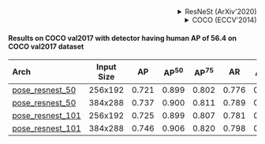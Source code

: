 <!-- [BACKBONE] -->

<details>
<summary align="right">ResNeSt (ArXiv'2020)</summary>

```bibtex
@article{zhang2020resnest,
  title={ResNeSt: Split-Attention Networks},
  author={Zhang, Hang and Wu, Chongruo and Zhang, Zhongyue and Zhu, Yi and Zhang, Zhi and Lin, Haibin and Sun, Yue and He, Tong and Muller, Jonas and Manmatha, R. and Li, Mu and Smola, Alexander},
  journal={arXiv preprint arXiv:2004.08955},
  year={2020}
}
```

</details>

<!-- [DATASET] -->

<details>
<summary align="right">COCO (ECCV'2014)</summary>

```bibtex
@inproceedings{lin2014microsoft,
  title={Microsoft coco: Common objects in context},
  author={Lin, Tsung-Yi and Maire, Michael and Belongie, Serge and Hays, James and Perona, Pietro and Ramanan, Deva and Doll{\'a}r, Piotr and Zitnick, C Lawrence},
  booktitle={European conference on computer vision},
  pages={740--755},
  year={2014},
  organization={Springer}
}
```

</details>

#### Results on COCO val2017 with detector having human AP of 56.4 on COCO val2017 dataset

| Arch  | Input Size | AP | AP<sup>50</sup> | AP<sup>75</sup> | AR | AR<sup>50</sup> | ckpt | log |
| :-------------- | :-----------: | :------: | :------: | :------: | :------: | :------: |:------: |:------: |
| [pose_resnest_50](/configs/body/2d_kpt_sview_rgb_img/topdown_heatmap/coco/resnest50_coco_256x192.py)  | 256x192 | 0.721 | 0.899 | 0.802 | 0.776 | 0.938 | [ckpt](https://download.openmmlab.com/mmpose/top_down/resnest/resnest50_coco_256x192-6e65eece_20210320.pth) | [log](https://download.openmmlab.com/mmpose/top_down/resnest/resnest50_coco_256x192_20210320.log.json) |
| [pose_resnest_50](/configs/body/2d_kpt_sview_rgb_img/topdown_heatmap/coco/resnest50_coco_384x288.py)  | 384x288 | 0.737 | 0.900 | 0.811 | 0.789 | 0.938 | [ckpt](https://download.openmmlab.com/mmpose/top_down/resnest/resnest50_coco_384x288-dcd20436_20210320.pth) | [log](https://download.openmmlab.com/mmpose/top_down/resnest/resnest50_coco_384x288_20210320.log.json) |
| [pose_resnest_101](/configs/body/2d_kpt_sview_rgb_img/topdown_heatmap/coco/resnest101_coco_256x192.py) | 256x192 | 0.725 | 0.899 | 0.807 | 0.781 | 0.939 | [ckpt](https://download.openmmlab.com/mmpose/top_down/resnest/resnest101_coco_256x192-2ffcdc9d_20210320.pth) | [log](https://download.openmmlab.com/mmpose/top_down/resnest/resnest101_coco_256x192_20210320.log.json) |
| [pose_resnest_101](/configs/body/2d_kpt_sview_rgb_img/topdown_heatmap/coco/resnest101_coco_384x288.py) | 384x288 | 0.746 | 0.906 | 0.820 | 0.798 | 0.943 | [ckpt](https://download.openmmlab.com/mmpose/top_down/resnest/resnest101_coco_384x288-80660658_20210320.pth) | [log](https://download.openmmlab.com/mmpose/top_down/resnest/resnest101_coco_384x288_20210320.log.json) |
